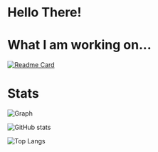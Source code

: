 # Hello There! 

# What I am working on...
[![Readme Card](https://github-readme-stats.vercel.app/api/pin/?username=Alfredsson418&repo=NetSpectre&theme=tokyonight)](https://github.com/Alfredsson418/NetSpectre)

# Stats
<!-- https://github.com/vn7n24fzkq/github-profile-summary-cards -->
<!--- https://github.com/anuraghazra/github-readme-stats?tab=readme-ov-file -->

![Graph](http://github-profile-summary-cards.vercel.app/api/cards/profile-details?username=Alfredsson418&theme=tokyonight)

![GitHub stats](https://github-readme-stats.vercel.app/api?username=Alfredsson418&show_icons=true&theme=tokyonight&hide_title=true&hide=commits)

![Top Langs](https://github-readme-stats.vercel.app/api/top-langs/?username=Alfredsson418&layout=compact&theme=tokyonight)
